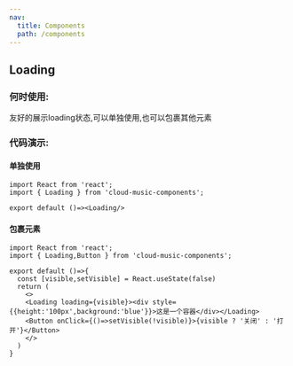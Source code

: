 ```yaml
---
nav:
  title: Components
  path: /components
---
```


## Loading

### 何时使用:
友好的展示loading状态,可以单独使用,也可以包裹其他元素

### 代码演示:

#### 单独使用
```tsx
import React from 'react';
import { Loading } from 'cloud-music-components';

export default ()=><Loading/>

```

#### 包裹元素
```tsx
import React from 'react';
import { Loading,Button } from 'cloud-music-components';

export default ()=>{
  const [visible,setVisible] = React.useState(false)
  return (
    <>
    <Loading loading={visible}><div style={{height:'100px',background:'blue'}}>这是一个容器</div></Loading>
    <Button onClick={()=>setVisible(!visible)}>{visible ? '关闭' : '打开'}</Button>
    </>
  )
}
```


<API></API>

